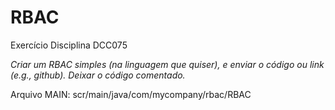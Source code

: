 # RBAC
Exercício Disciplina DCC075

*Criar um RBAC simples (na linguagem que quiser), e enviar o código ou link (e.g., github). Deixar o código comentado.*

Arquivo MAIN: scr/main/java/com/mycompany/rbac/RBAC

